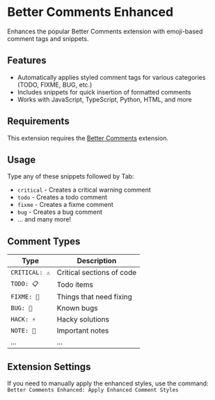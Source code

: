 # Better Comments Enhanced

Enhances the popular Better Comments extension with emoji-based comment tags and snippets.

## Features

- Automatically applies styled comment tags for various categories (TODO, FIXME, BUG, etc.)
- Includes snippets for quick insertion of formatted comments
- Works with JavaScript, TypeScript, Python, HTML, and more

## Requirements

This extension requires the [Better Comments](https://marketplace.visualstudio.com/items?itemName=aaron-bond.better-comments) extension.

## Usage

Type any of these snippets followed by Tab:

- `critical` - Creates a critical warning comment
- `todo` - Creates a todo comment
- `fixme` - Creates a fixme comment
- `bug` - Creates a bug comment
- ... and many more!

## Comment Types

| Type           | Description               |
| -------------- | ------------------------- |
| `CRITICAL: ⚠️` | Critical sections of code |
| `TODO: 📋`     | Todo items                |
| `FIXME: 🔧`    | Things that need fixing   |
| `BUG: 🐛`      | Known bugs                |
| `HACK: ⚡`     | Hacky solutions           |
| `NOTE: 📝`     | Important notes           |
| ...            | ...                       |

## Extension Settings

If you need to manually apply the enhanced styles, use the command:
`Better Comments Enhanced: Apply Enhanced Comment Styles`
